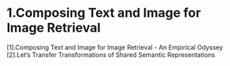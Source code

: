 # 1.Composing Text and Image for Image Retrieval
[1].Composing Text and Image for Image Retrieval - An Empirical Odyssey
[2].Let’s Transfer Transformations of Shared Semantic Representations
